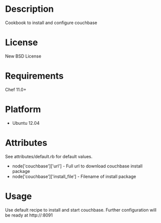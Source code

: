 Description
===========
Cookbook to install and configure couchbase

License
=======
New BSD License

Requirements
============
Chef 11.0+

Platform
========
* Ubuntu 12.04

Attributes
==========
See attributes/default.rb for default values.
* node['couchbase']['url'] - Full url to download couchbase install package
* node['couchbase']['install_file'] - Filename of install package

Usage
=====
Use default recipe to install and start couchbase. Further configuration will be ready at http://<hostname>:8091
